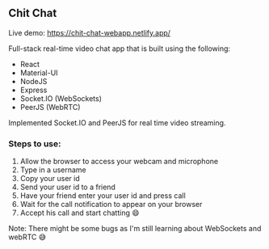 ## Chit Chat

Live demo: https://chit-chat-webapp.netlify.app/

Full-stack real-time video chat app that is built using the following:
* React
* Material-UI
* NodeJS
* Express
* Socket.IO (WebSockets)
* PeerJS (WebRTC)

Implemented Socket.IO and PeerJS for real time video streaming. 

### Steps to use:
1. Allow the browser to access your webcam and microphone
2. Type in a username
3. Copy your user id
4. Send your user id to a friend
5. Have your friend enter your user id and press call
6. Wait for the call notification to appear on your browser
7. Accept his call and start chatting :smile:

Note: There might be some bugs as I'm still learning about WebSockets and webRTC :sweat_smile:
